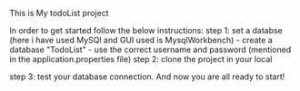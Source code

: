 This is My todoList project 

In order to get started follow the below instructions:
step 1: set a databse (here i have used MySQl and GUI used is MysqlWorkbench)
        - create a database "TodoList"
        - use the correct username and password (mentioned in the application.properties file)
step 2: clone the project in your local

step 3: test your database connection.
And now you are all ready to start!
